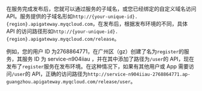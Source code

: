 在服务完成发布后，您就可以通过服务的子域名，或您已经绑定的自定义域名访问 API。服务提供的子域名形如`http://{your-unique-id}.{region}.apigateway.myqcloud.com`，在发布后，根据发布环境的不同，具体 API 的访问路径形如`http://{your-unique-id}.{region}.apigateway.myqcloud.com/release`。

例如，您的用户 ID 为2768864771，在广州区（gz）创建了名为`register`的服务，其服务 ID 为 service-n904iiau ，并在其中添加了路径为`/user`的 API，现在发布了`register`服务在发布环境。在这种情况下，如果有其他用户或 App 需要访问`/user`的 API，正确的访问路径为`http://service-n904iiau-2768864771.ap-guangzhou.apigateway.myqcloud.com/release/user`。
